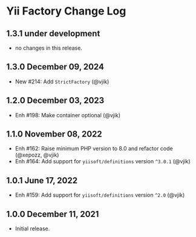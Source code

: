 # Yii Factory Change Log

## 1.3.1 under development

- no changes in this release.

## 1.3.0 December 09, 2024

- New #214: Add `StrictFactory` (@vjik)

## 1.2.0 December 03, 2023

- Enh #198: Make container optional (@vjik)

## 1.1.0 November 08, 2022

- Enh #162: Raise minimum PHP version to 8.0 and refactor code (@xepozz, @vjik)
- Enh #164: Add support for `yiisoft/definitions` version `^3.0.1` (@vjik)

## 1.0.1 June 17, 2022

- Enh #159: Add support for `yiisoft/definitions` version `^2.0` (@vjik)

## 1.0.0 December 11, 2021

- Initial release.
